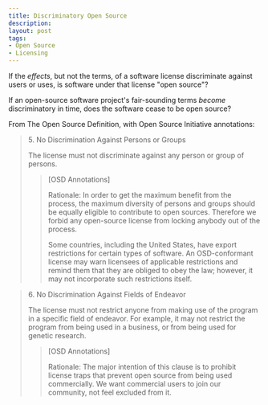 ```yaml
---
title: Discriminatory Open Source
description:
layout: post
tags:
- Open Source
- Licensing
---
```


If the _effects_, but not the terms, of a software license discriminate against users or uses, is software under that license "open source"?

If an open-source software project's fair-sounding terms _become_ discriminatory in time, does the software cease to be open source?

<!--jump-->

From The Open Source Definition, with Open Source Initiative annotations:

> 5\.  No Discrimination Against Persons or Groups
>
> The license must not discriminate against any person or group of persons.
>
> > \[OSD Annotations\]
> >
> > Rationale: In order to get the maximum benefit from the process, the maximum diversity of persons and groups should be equally eligible to contribute to open sources.  Therefore we forbid any open-source license from locking anybody out of the process.
> >
> > Some countries, including the United States, have export restrictions for certain types of software.  An OSD-conformant license may warn licensees of applicable restrictions and remind them that they are obliged to obey the law; however, it may not incorporate such restrictions itself.

> 6\.  No Discrimination Against Fields of Endeavor
>
> The license must not restrict anyone from making use of the program in a specific field of endeavor.  For example, it may not restrict the program from being used in a business, or from being used for genetic research.
>
> > \[OSD Annotations\]
> >
> > Rationale: The major intention of this clause is to prohibit license traps that prevent open source from being used commercially.  We want commercial users to join our community, not feel excluded from it.

<!-- Facebook Patent Grant 1.0 -->

<!-- SQLite backup licenses -->

<!-- AGPL -->

<!-- Title IX:  "...be excluded from participation in, be denied the benefits of, or be subjected to discrimination under..." -->
